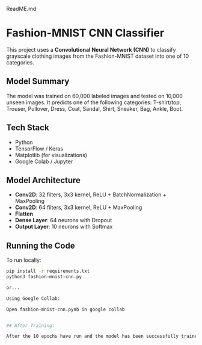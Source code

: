 ReadME.md

# Fashion-MNIST CNN Classifier

This project uses a **Convolutional Neural Network (CNN)** to classify grayscale clothing images from the Fashion-MNIST dataset into one of 10 categories.

## Model Summary

The model was trained on 60,000 labeled images and tested on 10,000 unseen images. It predicts one of the following categories: T-shirt/top, Trouser, Pullover, Dress, Coat, Sandal, Shirt, Sneaker, Bag, Ankle, Boot.


## Tech Stack

- Python
- TensorFlow / Keras
- Matplotlib (for visualizations)
- Google Colab / Jupyter

## Model Architecture

- **Conv2D**: 32 filters, 3x3 kernel, ReLU + BatchNormalization + MaxPooling
- **Conv2D**: 64 filters, 3x3 kernel, ReLU + MaxPooling
- **Flatten**
- **Dense Layer**: 64 neurons with Dropout
- **Output Layer**: 10 neurons with Softmax


## Running the Code

To run locally:

```bash
pip install -r requirements.txt
python3 fashion-mnist-cnn.py

or...

Using Google Collab:

Open fashion-mnist-cnn.pynb in google collab


## After Training:

After the 10 epochs have run and the model has been successfully trained you can then change the  value for "index" in PT2_Predictions which corresponds to images in the data set that the model will then predict by showing you the action and predicted category.  
